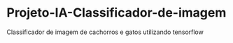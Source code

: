 # Projeto-IA-Classificador-de-imagem
Classificador de imagem de cachorros e gatos
utilizando tensorflow
